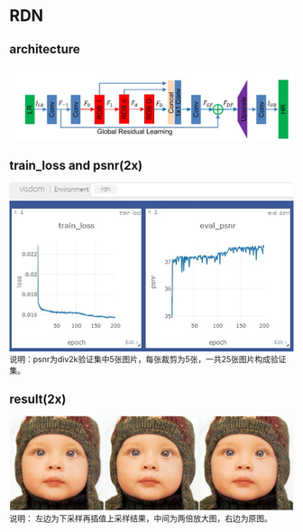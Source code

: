 # RDN
## architecture 
![image](https://github.com/REN-HT/RDN/blob/main/images/net.jpg)   
## train_loss and psnr(2x)   
![image](https://github.com/REN-HT/RDN/blob/main/images/rdn2x_64_64_8_20.jpg)   
说明：psnr为div2k验证集中5张图片，每张裁剪为5张，一共25张图片构成验证集。
## result(2x)  
![image](https://github.com/REN-HT/RDN/blob/main/images/res.png)  
说明： 左边为下采样再插值上采样结果，中间为两倍放大图，右边为原图。

